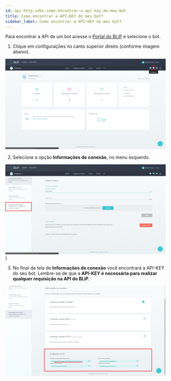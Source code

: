 ```yaml
---
id: api-http-sdks-como-encontrar-a-api-key-do-meu-bot
title: Como encontrar a API-KEY do meu bot?
sidebar_label: Como encontrar a API-KEY do meu bot?
---
```


Para encontrar a API de um bot acesse o [Portal do BLiP](https://account.blip.ai/login) e selecione o bot.

1. Clique em configurações no canto superior direito (conforme imagem abaixo).

![Abrindo configurações](../../assets/practice/api-http-sdks/api-http-sdks-como-encontrar-a-api-key-do-meu-bot-1.png)

2. Selecione a opção **Informações de conexão**, no menu esquerdo.

![Abrindo informações de conexão](../../assets/practice/api-http-sdks/api-http-sdks-como-encontrar-a-api-key-do-meu-bot-2.png))

3. No final da tela de **Informações de conexão** você encontrará a API-KEY do seu bot. Lembre-se de que a **API-KEY é necessária para realizar qualquer requisição na API do BLiP**.

![Endpoints HTTP](../../assets/practice/api-http-sdks/api-http-sdks-como-encontrar-a-api-key-do-meu-bot-3.png)